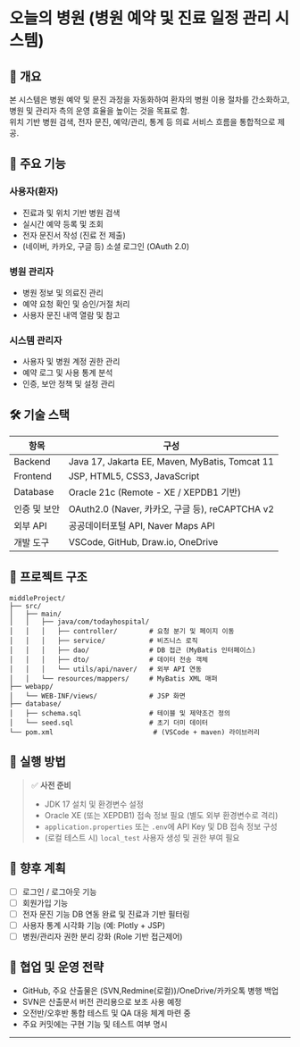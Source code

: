 # 오늘의 병원 (병원 예약 및 진료 일정 관리 시스템)

## 📌 개요
본 시스템은 병원 예약 및 문진 과정을 자동화하여 환자의 병원 이용 절차를 간소화하고, 
병원 및 관리자 측의 운영 효율을 높이는 것을 목표로 함.  
위치 기반 병원 검색, 전자 문진, 예약/관리, 통계 등 의료 서비스 흐름을 통합적으로 제공.

## 🎯 주요 기능

### 사용자(환자)
- 진료과 및 위치 기반 병원 검색
- 실시간 예약 등록 및 조회
- 전자 문진서 작성 (진료 전 제출)
- (네이버, 카카오, 구글 등) 소셜 로그인 (OAuth 2.0)

### 병원 관리자
- 병원 정보 및 의료진 관리
- 예약 요청 확인 및 승인/거절 처리
- 사용자 문진 내역 열람 및 참고

### 시스템 관리자
- 사용자 및 병원 계정 권한 관리
- 예약 로그 및 사용 통계 분석
- 인증, 보안 정책 및 설정 관리

## 🛠 기술 스택

| 항목 | 구성 |
|------|------|
| Backend | Java 17, Jakarta EE, Maven, MyBatis, Tomcat 11 |
| Frontend | JSP, HTML5, CSS3, JavaScript |
| Database | Oracle 21c (Remote - XE / XEPDB1 기반) |
| 인증 및 보안 | OAuth2.0 (Naver, 카카오, 구글 등), reCAPTCHA v2 |
| 외부 API | 공공데이터포털 API, Naver Maps API |
| 개발 도구 | VSCode, GitHub, Draw.io, OneDrive |

## 🧱 프로젝트 구조

```
middleProject/
├── src/
│   ├── main/
│   │   ├── java/com/todayhospital/
│   │   │   ├── controller/        # 요청 분기 및 페이지 이동
│   │   │   ├── service/           # 비즈니스 로직
│   │   │   ├── dao/               # DB 접근 (MyBatis 인터페이스)
│   │   │   ├── dto/               # 데이터 전송 객체
│   │   │   └── utils/api/naver/   # 외부 API 연동
│   │   └── resources/mappers/     # MyBatis XML 매퍼
├── webapp/
│   └── WEB-INF/views/             # JSP 화면
├── database/
│   ├── schema.sql                 # 테이블 및 제약조건 정의
│   └── seed.sql                   # 초기 더미 데이터
└── pom.xml                         # (VSCode + maven) 라이브러리 
```

## 🚀 실행 방법

> ✅ **사전 준비**
> - JDK 17 설치 및 환경변수 설정
> - Oracle XE (또는 XEPDB1) 접속 정보 필요 (별도 외부 환경변수로 격리)
> - `application.properties` 또는 `.env`에 API Key 및 DB 접속 정보 구성
> - (로컬 테스트 시) `local_test` 사용자 생성 및 권한 부여 필요

## 🧭 향후 계획
- [ ] 로그인 / 로그아웃 기능
- [ ] 회원가입 기능
- [ ] 전자 문진 기능 DB 연동 완료 및 진료과 기반 필터링
- [ ] 사용자 통계 시각화 기능 (예: Plotly + JSP)
- [ ] 병원/관리자 권한 분리 강화 (Role 기반 접근제어)

## 🤝 협업 및 운영 전략
- GitHub, 주요 산출물은 (SVN,Redmine(로컬))/OneDrive/카카오톡 병행 백업
- SVN은 산출문서 버전 관리용으로 보조 사용 예정
- 오전반/오후반 통합 테스트 및 QA 대응 체계 마련 중
- 주요 커밋에는 구현 기능 및 테스트 여부 명시

---
